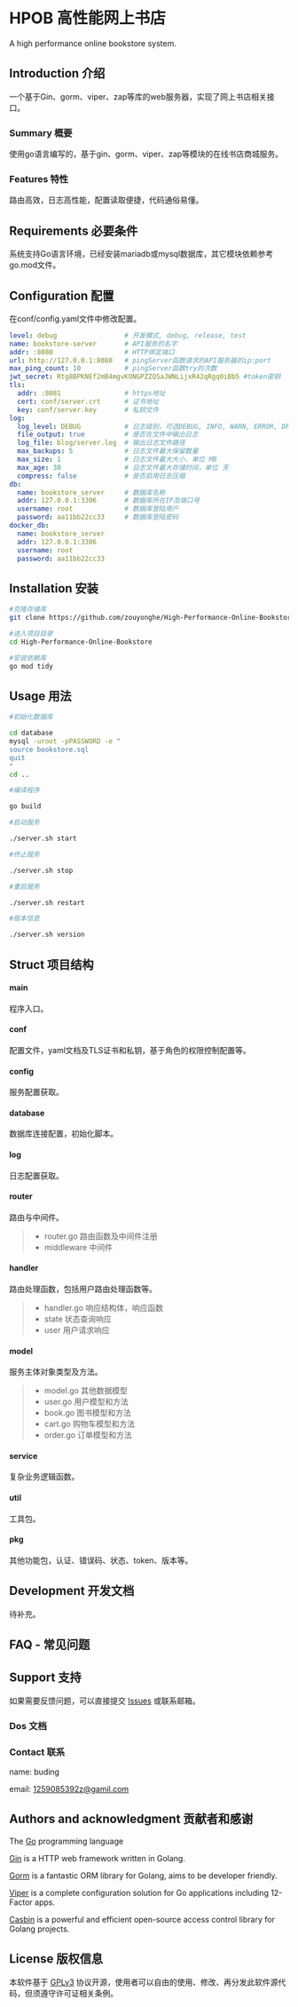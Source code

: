 # HPOB 高性能网上书店

A high performance online bookstore system.

## Introduction 介绍

一个基于Gin、gorm、viper、zap等库的web服务器，实现了网上书店相关接口。

### Summary 概要

使用go语言编写的，基于gin、gorm、viper、zap等模块的在线书店商城服务。

### Features 特性

路由高效，日志高性能，配置读取便捷，代码通俗易懂。

## Requirements 必要条件

系统支持Go语言环境，已经安装mariadb或mysql数据库，其它模块依赖参考go.mod文件。

## Configuration 配置

在conf/config.yaml文件中修改配置。

```yaml
level: debug                 # 开发模式, debug, release, test
name: bookstore-server       # API服务的名字
addr: :8080                  # HTTP绑定端口
url: http://127.0.0.1:8080   # pingServer函数请求的API服务器的ip:port
max_ping_count: 10           # pingServer函数try的次数
jwt_secret: Rtg8BPKNEf2mB4mgvKONGPZZQSaJWNLijxR42qRgq0iBb5 #token密钥
tls:
  addr: :8081                # https地址
  cert: conf/server.crt      # 证书地址
  key: conf/server.key       # 私钥文件
log:
  log_level: DEBUG           # 日志级别，可选DEBUG, INFO, WARN, ERROR, DPANIC, PANIC, FATAL
  file_output: true          # 是否在文件中输出日志
  log_file: blog/server.log  # 输出日志文件路径
  max_backups: 5             # 日志文件最大保留数量
  max_size: 1                # 日志文件最大大小，单位 MB
  max_age: 30                # 日志文件最大存储时间，单位 天
  compress: false            # 是否启用日志压缩
db:
  name: bookstore_server     # 数据库名称
  addr: 127.0.0.1:3306       # 数据库所在IP及端口号
  username: root             # 数据库登陆用户
  password: aa11bb22cc33     # 数据库登陆密码
docker_db:
  name: bookstore_server
  addr: 127.0.0.1:3306
  username: root
  password: aa11bb22cc33
```

## Installation 安装

```bash
#克隆存储库
git clone https://github.com/zouyonghe/High-Performance-Online-Bookstore.git

#进入项目目录
cd High-Performance-Online-Bookstore

#安装依赖库
go mod tidy
```

## Usage 用法

```bash
#初始化数据库

cd database
mysql -uroot -pPASSWORD -e "
source bookstore.sql
quit
"
cd ..

#编译程序

go build

#启动服务

./server.sh start

#终止服务

./server.sh stop

#重启服务

./server.sh restart

#版本信息

./server.sh version
```

## Struct 项目结构

#### main

程序入口。

#### conf

配置文件，yaml文档及TLS证书和私钥，基于角色的权限控制配置等。

#### config

服务配置获取。

#### database

数据库连接配置，初始化脚本。

#### log

日志配置获取。

#### router

路由与中间件。

> - router.go 路由函数及中间件注册
> - middleware 中间件

#### handler

路由处理函数，包括用户路由处理函数等。

> - handler.go 响应结构体，响应函数
> - state 状态查询响应
> - user 用户请求响应

#### model

服务主体对象类型及方法。

> - model.go 其他数据模型
> - user.go 用户模型和方法
> - book.go 图书模型和方法
> - cart.go 购物车模型和方法
> - order.go 订单模型和方法

#### service

复杂业务逻辑函数。

#### util

工具包。

#### pkg

其他功能包，认证、错误码、状态、token、版本等。

## Development 开发文档

待补充。

## FAQ - 常见问题

## Support 支持

如果需要反馈问题，可以直接提交 [Issues](https://github.com/zouyonghe/High-Performance-Online-Bookstore/issues) 或联系邮箱。

### Dos 文档

### Contact 联系

name: buding

email: 1259085392z@gamil.com

## Authors and acknowledgment 贡献者和感谢

The [Go](https://github.com/golang/go) programming language

[Gin](https://github.com/gin-gonic/gin) is a HTTP web framework written in Golang. 

[Gorm](https://github.com/go-gorm/gorm) is a fantastic ORM library for Golang, aims to be developer friendly.

[Viper](https://github.com/spf13/viper) is a complete configuration solution for Go applications including 12-Factor apps.

[Casbin](https://github.com/casbin/casbin) is a powerful and efficient open-source access control library for Golang projects.

## License 版权信息

本软件基于 [GPLv3](https://github.com/zouyonghe/High-Performance-Online-Bookstore/blob/main/LICENSE) 协议开源，使用者可以自由的使用、修改、再分发此软件源代码，但须遵守许可证相关条例。
